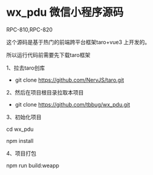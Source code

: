# wx_pdu 微信小程序源码
RPC-810,RPC-820

这个源码是基于热门的前端跨平台框架taro+vue3 上开发的。

所以运行代码前需要先下载taro框架

1、拉去taro创库

* git clone https://github.com/NervJS/taro.git

2、然后在项目根目录拉取本项目

* git clone https://github.com/tbbug/wx_pdu.git

3、初始化项目

cd wx_pdu

npm install 

4、项目打包

npm run build:weapp

[](https://raw.githubusercontent.com/tbbug/wx_pdu/main/img/pv1.jpeg)  [](https://raw.githubusercontent.com/tbbug/wx_pdu/main/img/pv2.jpeg)  [](https://raw.githubusercontent.com/tbbug/wx_pdu/main/img/pv3.jpeg)


